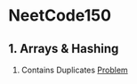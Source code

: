 # NeetCode150

## 1. Arrays & Hashing

1. Contains Duplicates [Problem](https://github.com/Chethan117/NeetCode150/blob/main/1.Arrays%20and%20Hashing/hasDuplicates.ipynb)